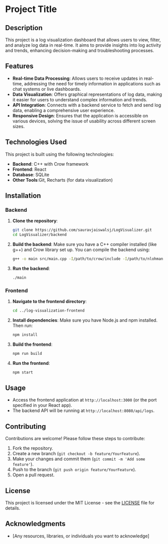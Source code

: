 # Project Title

## Description
This project is a log visualization dashboard that allows users to view, filter, and analyze log data in real-time. It aims to provide insights into log activity and trends, enhancing decision-making and troubleshooting processes.

## Features
- **Real-time Data Processing**: Allows users to receive updates in real-time, addressing the need for timely information in applications such as chat systems or live dashboards.
- **Data Visualization**: Offers graphical representations of log data, making it easier for users to understand complex information and trends.
- **API Integration**: Connects with a backend service to fetch and send log data, enabling a comprehensive user experience.
- **Responsive Design**: Ensures that the application is accessible on various devices, solving the issue of usability across different screen sizes.

## Technologies Used
This project is built using the following technologies:
- **Backend**: C++ with Crow framework
- **Frontend**: React
- **Database**: SQLite
- **Other Tools**:Git, Recharts (for data visualization)

## Installation

### Backend
1. **Clone the repository**:
   ```bash
   git clone https://github.com/sauravjaiswalsj/LogVisualizer.git
   cd LogVisualizer/backend
   ```

2. **Build the backend**:
   Make sure you have a C++ compiler installed (like g++) and Crow library set up. You can compile the backend using:
   ```bash
   g++ -o main src/main.cpp -I/path/to/crow/include -I/path/to/nlohmann/json/include
   ```

3. **Run the backend**:
   ```bash
   ./main
   ```

### Frontend
1. **Navigate to the frontend directory**:
   ```bash
   cd ../log-visualization-frontend
   ```

2. **Install dependencies**:
   Make sure you have Node.js and npm installed. Then run:
   ```bash
   npm install
   ```

3. **Build the frontend**:
   ```bash
   npm run build
   ```

4. **Run the frontend**:
   ```bash
   npm start
   ```

## Usage
- Access the frontend application at `http://localhost:3000` (or the port specified in your React app).
- The backend API will be running at `http://localhost:8080/api/logs`.

## Contributing
Contributions are welcome! Please follow these steps to contribute:
1. Fork the repository.
2. Create a new branch (`git checkout -b feature/YourFeature`).
3. Make your changes and commit them (`git commit -m 'Add some feature'`).
4. Push to the branch (`git push origin feature/YourFeature`).
5. Open a pull request.

## License
This project is licensed under the MIT License - see the [LICENSE](LICENSE) file for details.

## Acknowledgments
- [Any resources, libraries, or individuals you want to acknowledge]
